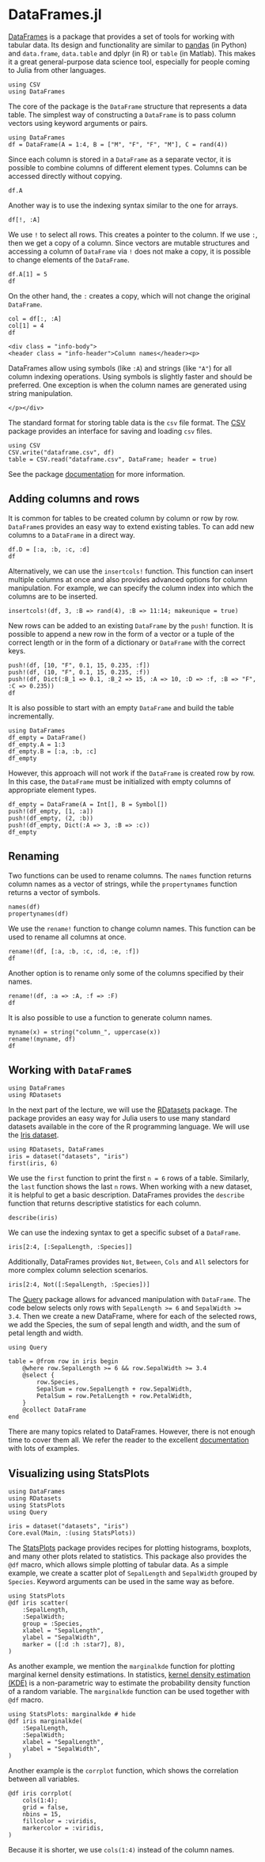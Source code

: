 # DataFrames.jl

[DataFrames](https://dataframes.juliadata.org/stable/) is a package that provides a set of tools for working with tabular data. Its design and functionality are similar to  [pandas](https://pandas.pydata.org/) (in Python) and `data.frame`, `data.table` and dplyr (in R) or `table` (in Matlab). This makes it a great general-purpose data science tool, especially for people coming to Julia from other languages.

```@setup dfbasics
using CSV
using DataFrames
```

The core of the package is the `DataFrame` structure that represents a data table. The simplest way of constructing a `DataFrame` is to pass column vectors using keyword arguments or pairs.

```@example dfbasics
using DataFrames
df = DataFrame(A = 1:4, B = ["M", "F", "F", "M"], C = rand(4))
```

Since each column is stored in a `DataFrame` as a separate vector, it is possible to combine columns of different element types. Columns can be accessed directly without copying.

```@repl dfbasics
df.A
```

Another way is to use the indexing syntax similar to the one for arrays.

```@repl dfbasics
df[!, :A]
```

We use `!` to select all rows. This creates a pointer to the column. If we use `:`,  then we get a copy of a column. Since vectors are mutable structures and accessing a column of `DataFrame` via `!` does not make a copy, it is possible to change elements of the `DataFrame`.

```@example dfbasics
df.A[1] = 5
df
```

On the other hand, the `:` creates a copy, which will not change the original `DataFrame`.

```@example dfbasics
col = df[:, :A]
col[1] = 4
df
```

```@raw html
<div class = "info-body">
<header class = "info-header">Column names</header><p>
```

DataFrames allow using symbols (like `:A`) and strings (like `"A"`) for all column indexing operations. Using symbols is slightly faster and should be preferred. One exception is when the column names are generated using string manipulation.

```@raw html
</p></div>
```

The standard format for storing table data is the `csv` file format. The [CSV](https://github.com/JuliaData/CSV.jl) package provides an interface for saving and loading `csv` files.

```@example dfbasics
using CSV
CSV.write("dataframe.csv", df)
table = CSV.read("dataframe.csv", DataFrame; header = true)
```

See the package [documentation](https://csv.juliadata.org/stable/) for more information.

## Adding columns and rows

It is common for tables to be created column by column or row by row. `DataFrame`s provides an easy way to extend existing tables. To can add new columns to a `DataFrame` in a direct way.

```@example dfbasics
df.D = [:a, :b, :c, :d]
df
```

Alternatively, we can use the `insertcols!` function. This function can insert multiple columns at once and also provides advanced options for column manipulation. For example, we can specify the column index into which the columns are to be inserted.

```@example dfbasics
insertcols!(df, 3, :B => rand(4), :B => 11:14; makeunique = true)
```

New rows can be added to an existing `DataFrame` by the `push!` function. It is possible to append a new row in the form of a vector or a tuple of the correct length or in the form of a dictionary or `DataFrame` with the correct keys.

```@example dfbasics
push!(df, [10, "F", 0.1, 15, 0.235, :f])
push!(df, (10, "F", 0.1, 15, 0.235, :f))
push!(df, Dict(:B_1 => 0.1, :B_2 => 15, :A => 10, :D => :f, :B => "F", :C => 0.235))
df
```

It is also possible to start with an empty `DataFrame` and build the table incrementally.

```@example dfbasics_empty
using DataFrames
df_empty = DataFrame()
df_empty.A = 1:3
df_empty.B = [:a, :b, :c]
df_empty
```

However, this approach will not work if the `DataFrame` is created row by row. In this case, the `DataFrame` must be initialized with empty columns of appropriate element types.

```@example dfbasics_empty
df_empty = DataFrame(A = Int[], B = Symbol[])
push!(df_empty, [1, :a])
push!(df_empty, (2, :b))
push!(df_empty, Dict(:A => 3, :B => :c))
df_empty
```

## Renaming

Two functions can be used to rename columns. The `names` function returns column names as a vector of strings, while the `propertynames` function returns a vector of symbols.

```@repl dfbasics
names(df)
propertynames(df)
```

We use the `rename!` function to change column names. This function can be used to rename all columns at once.

```@example dfbasics
rename!(df, [:a, :b, :c, :d, :e, :f])
df
```

Another option is to rename only some of the columns specified by their names.

```@example dfbasics
rename!(df, :a => :A, :f => :F)
df
```

It is also possible to use a function to generate column names.

```@example dfbasics
myname(x) = string("column_", uppercase(x))
rename!(myname, df)
df
```

## Working with `DataFrame`s

```@setup dfwork
using DataFrames
using RDatasets
```

In the next part of the lecture, we will use the [RDatasets](https://github.com/JuliaStats/RDatasets.jl) package. The package provides an easy way for Julia users to use many standard datasets available in the core of the R programming language. We will use the [Iris dataset](https://en.wikipedia.org/wiki/Iris_flower_data_set).

```@example dfwork
using RDatasets, DataFrames
iris = dataset("datasets", "iris")
first(iris, 6)
```

We use the `first` function to print the first `n = 6` rows of a table. Similarly, the `last` function shows the last `n` rows. When working with a new dataset, it is helpful to get a basic description. DataFrames provides the `describe` function that returns descriptive statistics for each column.

```@example dfwork
describe(iris)
```

We can use the indexing syntax to get a specific subset of a `DataFrame`.

```@example dfwork
iris[2:4, [:SepalLength, :Species]]
```

Additionally, DataFrames provides `Not`, `Between`, `Cols` and `All` selectors for more complex column selection scenarios.

```@example dfwork
iris[2:4, Not([:SepalLength, :Species])]
```

The [Query](https://github.com/queryverse/Query.jl) package allows for advanced manipulation with `DataFrame`. The code below selects only rows with `SepalLength >= 6` and `SepalWidth >= 3.4`. Then we create a new DataFrame, where for each of the selected rows, we add the Species, the sum of sepal length and width, and the sum of petal length and width.

```@example dfwork
using Query

table = @from row in iris begin
    @where row.SepalLength >= 6 && row.SepalWidth >= 3.4
    @select {
        row.Species,
        SepalSum = row.SepalLength + row.SepalWidth,
        PetalSum = row.PetalLength + row.PetalWidth,
    }
    @collect DataFrame
end
```

There are many topics related to DataFrames. However, there is not enough time to cover them all. We refer the reader to the excellent [documentation](https://dataframes.juliadata.org/stable/) with lots of examples.


## Visualizing using StatsPlots

```@setup dfplots
using DataFrames
using RDatasets
using StatsPlots
using Query

iris = dataset("datasets", "iris")
Core.eval(Main, :(using StatsPlots))
```

The [StatsPlots](https://github.com/JuliaPlots/StatsPlots.jl) package provides recipes for plotting histograms, boxplots, and many other plots related to statistics. This package also provides the `@df` macro, which allows simple plotting of tabular data. As a simple example, we create a scatter plot of `SepalLength` and `SepalWidth` grouped by `Species`. Keyword arguments can be used in the same way as before.

```@example dfplots
using StatsPlots
@df iris scatter(
    :SepalLength,
    :SepalWidth;
    group = :Species,
    xlabel = "SepalLength",
    ylabel = "SepalWidth",
    marker = ([:d :h :star7], 8),
)
```

As another example, we mention the `marginalkde` function for plotting marginal kernel density estimations. In statistics, [kernel density estimation (KDE)](https://en.wikipedia.org/wiki/Kernel_density_estimation) is a non-parametric way to estimate the probability density function of a random variable. The `marginalkde` function can be used together with `@df` macro.

```@example dfplots
using StatsPlots: marginalkde # hide
@df iris marginalkde(
    :SepalLength,
    :SepalWidth;
    xlabel = "SepalLength",
    ylabel = "SepalWidth",
)
```

Another example is the `corrplot` function, which shows the correlation between all variables.

```@example dfplots
@df iris corrplot(
    cols(1:4);
    grid = false,
    nbins = 15,
    fillcolor = :viridis,
    markercolor = :viridis,
)
```

Because it is shorter, we use `cols(1:4)` instead of the column names.
